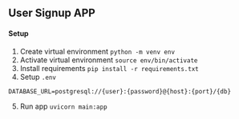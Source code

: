 ## User Signup APP
#### Setup
1. Create virtual environment `python -m venv env`
2. Activate virtual environment `source env/bin/activate`
3. Install requirements `pip install -r requirements.txt`
4. Setup `.env`
```
DATABASE_URL=postgresql://{user}:{password}@{host}:{port}/{db}
```
5. Run app `uvicorn main:app`